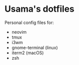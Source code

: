 # Usama's dotfiles

Personal config files for: 
- neovim
- tmux
- i3wm
- gnome-terminal (linux)
- iterm2 (macOS)
- zsh
